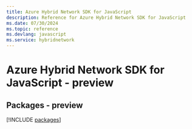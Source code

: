 ```yaml
---
title: Azure Hybrid Network SDK for JavaScript
description: Reference for Azure Hybrid Network SDK for JavaScript
ms.date: 07/30/2024
ms.topic: reference
ms.devlang: javascript
ms.service: hybridnetwork
---
```

# Azure Hybrid Network SDK for JavaScript - preview
## Packages - preview
[!INCLUDE [packages](hybrid-network-index.md)]